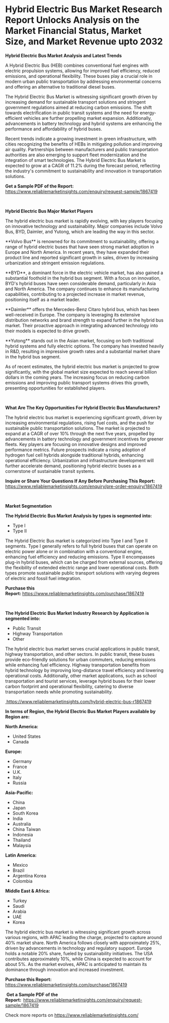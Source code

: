 <p><h1>Hybrid Electric Bus Market Research Report Unlocks Analysis on the Market Financial Status, Market Size, and Market Revenue upto 2032</h1></p><p><strong>Hybrid Electric Bus Market Analysis and Latest Trends</strong></p>
<p><p>A Hybrid Electric Bus (HEB) combines conventional fuel engines with electric propulsion systems, allowing for improved fuel efficiency, reduced emissions, and operational flexibility. These buses play a crucial role in modern urban public transportation by addressing environmental concerns and offering an alternative to traditional diesel buses.</p><p>The Hybrid Electric Bus Market is witnessing significant growth driven by increasing demand for sustainable transport solutions and stringent government regulations aimed at reducing carbon emissions. The shift towards electrification in public transit systems and the need for energy-efficient vehicles are further propelling market expansion. Additionally, advancements in battery technology and hybrid systems are enhancing the performance and affordability of hybrid buses.</p><p>Recent trends indicate a growing investment in green infrastructure, with cities recognizing the benefits of HEBs in mitigating pollution and improving air quality. Partnerships between manufacturers and public transportation authorities are also emerging to support fleet modernization and the integration of smart technologies. The Hybrid Electric Bus Market is expected to grow at a CAGR of 11.2% during the forecast period, reflecting the industry's commitment to sustainability and innovation in transportation solutions.</p></p>
<p><strong>Get a Sample PDF of the Report:&nbsp;</strong> <a href="https://www.reliablemarketinsights.com/enquiry/request-sample/1867419?utm_campaign=2630&utm_medium=2&utm_source=Github&utm_content=ia&utm_term=30032025&utm_id=hybrid-electric-bus">https://www.reliablemarketinsights.com/enquiry/request-sample/1867419</a></p>
<p>&nbsp;</p>
<p><strong>Hybrid Electric Bus Major Market Players</strong></p>
<p><p>The hybrid electric bus market is rapidly evolving, with key players focusing on innovative technology and sustainability. Major companies include Volvo Bus, BYD, Daimler, and Yutong, which are leading the way in this sector.</p><p>**Volvo Bus** is renowned for its commitment to sustainability, offering a range of hybrid electric buses that have seen strong market adoption in Europe and North America. In recent years, they have expanded their product line and reported significant growth in sales, driven by increasing urbanization and stringent emission regulations.</p><p>**BYD**, a dominant force in the electric vehicle market, has also gained a substantial foothold in the hybrid bus segment. With a focus on innovation, BYD's hybrid buses have seen considerable demand, particularly in Asia and North America. The company continues to enhance its manufacturing capabilities, contributing to a projected increase in market revenue, positioning itself as a market leader.</p><p>**Daimler** offers the Mercedes-Benz Citaro hybrid bus, which has been well-received in Europe. The company is leveraging its extensive distribution networks and brand strength to expand further in the hybrid bus market. Their proactive approach in integrating advanced technology into their models is expected to drive growth.</p><p>**Yutong** stands out in the Asian market, focusing on both traditional hybrid systems and fully electric options. The company has invested heavily in R&D, resulting in impressive growth rates and a substantial market share in the hybrid bus segment.</p><p>As of recent estimates, the hybrid electric bus market is projected to grow significantly, with the global market size expected to reach several billion dollars in the coming years. The increasing focus on reducing carbon emissions and improving public transport systems drives this growth, presenting opportunities for established players.</p></p>
<p>&nbsp;</p>
<p><strong>What Are The Key Opportunities For Hybrid Electric Bus Manufacturers?</strong></p>
<p><p>The hybrid electric bus market is experiencing significant growth, driven by increasing environmental regulations, rising fuel costs, and the push for sustainable public transportation solutions. The market is projected to expand at a CAGR of over 10% through the next five years, propelled by advancements in battery technology and government incentives for greener fleets. Key players are focusing on innovative designs and improved performance metrics. Future prospects indicate a rising adoption of hydrogen fuel cell hybrids alongside traditional hybrids, enhancing operational efficiency. Urbanization and infrastructure development will further accelerate demand, positioning hybrid electric buses as a cornerstone of sustainable transit systems.</p></p>
<p><strong>Inquire or Share Your Questions If Any Before Purchasing This Report:</strong> <a href="https://www.reliablemarketinsights.com/enquiry/pre-order-enquiry/1867419?utm_campaign=2630&utm_medium=2&utm_source=Github&utm_content=ia&utm_term=30032025&utm_id=hybrid-electric-bus">https://www.reliablemarketinsights.com/enquiry/pre-order-enquiry/1867419</a></p>
<p>&nbsp;</p>
<p><strong>Market Segmentation</strong></p>
<p><strong>The Hybrid Electric Bus Market Analysis by types is segmented into:</strong></p>
<p><ul><li>Type I</li><li>Type II</li></ul></p>
<p><p>The Hybrid Electric Bus market is categorized into Type I and Type II segments. Type I generally refers to full hybrid buses that can operate on electric power alone or in combination with a conventional engine, enhancing fuel efficiency and reducing emissions. Type II encompasses plug-in hybrid buses, which can be charged from external sources, offering the flexibility of extended electric range and lower operational costs. Both types promote sustainable public transport solutions with varying degrees of electric and fossil fuel integration.</p></p>
<p><strong>Purchase this Report:&nbsp;</strong><a href="https://www.reliablemarketinsights.com/purchase/1867419?utm_campaign=2630&utm_medium=2&utm_source=Github&utm_content=ia&utm_term=30032025&utm_id=hybrid-electric-bus">https://www.reliablemarketinsights.com/purchase/1867419</a></p>
<p>&nbsp;</p>
<p><strong>The Hybrid Electric Bus Market Industry Research by Application is segmented into:</strong></p>
<p><ul><li>Public Transit</li><li>Highway Transportation</li><li>Other</li></ul></p>
<p><p>The hybrid electric bus market serves crucial applications in public transit, highway transportation, and other sectors. In public transit, these buses provide eco-friendly solutions for urban commuters, reducing emissions while enhancing fuel efficiency. Highway transportation benefits from hybrid technology by improving long-distance travel efficiency and lowering operational costs. Additionally, other market applications, such as school transportation and tourist services, leverage hybrid buses for their lower carbon footprint and operational flexibility, catering to diverse transportation needs while promoting sustainability.</p></p>
<p><a href="https://www.reliablemarketinsights.com/hybrid-electric-bus-r1867419?utm_campaign=2630&utm_medium=2&utm_source=Github&utm_content=ia&utm_term=30032025&utm_id=hybrid-electric-bus">&nbsp;https://www.reliablemarketinsights.com/hybrid-electric-bus-r1867419</a></p>
<p><strong>In terms of Region, the Hybrid Electric Bus Market Players available by Region are:</strong></p>
<p>
    <p> <strong> North America: </strong>
        <ul>
            <li>United States</li>
            <li>Canada</li>
        </ul>
        </p> 
    <p> <strong> Europe: </strong>
        <ul>
            <li>Germany</li>
            <li>France</li>
            <li>U.K.</li>
            <li>Italy</li>
            <li>Russia</li>
        </ul>
        </p> 
    <p> <strong> Asia-Pacific: </strong>
        <ul>
            <li>China</li>
            <li>Japan</li>
            <li>South Korea</li>
            <li>India</li>
            <li>Australia</li>
            <li>China Taiwan</li>
            <li>Indonesia</li>
            <li>Thailand</li>
            <li>Malaysia</li>
        </ul>
        </p> 
    <p> <strong> Latin America: </strong>
        <ul>
            <li>Mexico</li>
            <li>Brazil</li>
            <li>Argentina Korea</li>
            <li>Colombia</li>
        </ul>
        </p> 
    <p> <strong> Middle East & Africa: </strong>
        <ul>
            <li>Turkey</li>
            <li>Saudi</li>
            <li>Arabia</li>
            <li>UAE</li>
            <li>Korea</li>
        </ul>
    </p>
    </p>
<p><p>The hybrid electric bus market is witnessing significant growth across various regions, with APAC leading the charge, projected to capture around 40% market share. North America follows closely with approximately 25%, driven by advancements in technology and regulatory support. Europe holds a notable 20% share, fueled by sustainability initiatives. The USA contributes approximately 10%, while China is expected to account for about 5%. As the market evolves, APAC is anticipated to maintain its dominance through innovation and increased investment.</p></p>
<p><strong>Purchase this Report: </strong><a href="https://www.reliablemarketinsights.com/purchase/1867419?utm_campaign=2630&utm_medium=2&utm_source=Github&utm_content=ia&utm_term=30032025&utm_id=hybrid-electric-bus">https://www.reliablemarketinsights.com/purchase/1867419</a></p>
<p>&nbsp;<strong>Get a Sample PDF of the Report:&nbsp;&nbsp;</strong><a href="https://www.reliablemarketinsights.com/enquiry/request-sample/1867419?utm_campaign=2630&utm_medium=2&utm_source=Github&utm_content=ia&utm_term=30032025&utm_id=hybrid-electric-bus">https://www.reliablemarketinsights.com/enquiry/request-sample/1867419</a></p>
<p><strong></strong></p>
<p>Check more reports on <a href="https://www.reliablemarketinsights.com/?utm_campaign=2630&utm_medium=2&utm_source=Github&utm_content=ia&utm_term=30032025&utm_id=hybrid-electric-bus">https://www.reliablemarketinsights.com/</a></p>